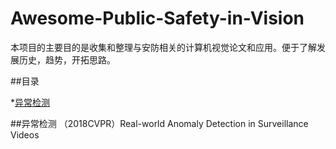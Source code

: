 # Awesome-Public-Safety-in-Vision
本项目的主要目的是收集和整理与安防相关的计算机视觉论文和应用。便于了解发展历史，趋势，开拓思路。



##目录

*[异常检测](#异常检测)



##异常检测
（2018CVPR）Real-world Anomaly Detection in Surveillance Videos

[paper]: https://arxiv.org/abs/1801.04264	"paper"

